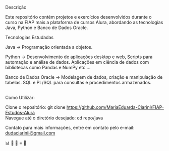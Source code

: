 Descrição<br>

Este repositório contém projetos e exercícios desenvolvidos durante o curso na FIAP mais a plataforma de cursos Alura, abordando as tecnologias Java, Python e Banco de Dados Oracle.<br>


Tecnologias Estudadas<br>

Java ->  Programação orientada a objetos.<br>

Python -> Desenvolvimento de aplicações desktop e web, Scripts para automação e análise de dados. Aplicações em ciência de dados com bibliotecas como Pandas e NumPy etc....<br>

Banco de Dados Oracle -> Modelagem de dados, criação e manipulação de tabelas. SQL e PL/SQL para consultas e procedimentos armazenados.<br><br>



Como Utilizar:<br>

Clone o repositório: git clone https://github.com/MariaEduarda-Ciarini/FIAP-Estudos-Alura<br>
Navegue até o diretório desejado: cd repo/java<br>

Contato para mais informações, entre em contato pelo e-mail: dudaciarinii@gmail.com


📊 🐗 🐍 = 🦟
